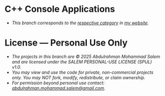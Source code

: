 # C++ Console Applications
- *This branch corresponds to the [respective category](https://abdulrahmanmohammadsalem.github.io/CppLibs/) in [my website](https://abdulrahmanmohammadsalem.github.io/).*

# License — Personal Use Only
- *The projects in this branch are © 2025 Abdulrahman Mohammad Salem and are licensed under the SALEM PERSONAL-USE LICENSE (SPUL) v1.0.*
- *You may view and use the code for private, non-commercial projects only. You may NOT fork, modify, redistribute, or claim ownership.*
- *For permission beyond personal use contact: abdulrahman.mohammad.salem@gmail.com.*
